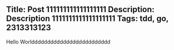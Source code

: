 Title: Post 111111111111111111
Description: Description 1111111111111111111
Tags: tdd, go, 2313313123
---
Hello
Worlddddddddddddddddddddddddd